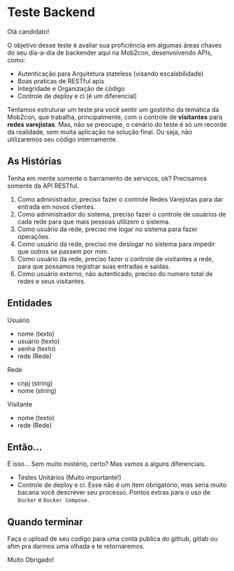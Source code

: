 # Teste Backend
Olá candidato!

O objetivo desse teste é avaliar sua proficiência em algumas áreas chaves do seu dia-a-dia de backender aqui na Mob2con, desenvolvendo APIs, como:
* Autenticação para Arquitetura stateless (visando escalabilidade)
* Boas praticas de RESTful apis
* Integridade e Organização de código
* Controle de deploy e ci (é um diferencial)

Tentamos estruturar um teste pra você sentir um gostinho da temática da Mob2con, que trabalha, principalmente, com o controle de **visitantes** para **redes varejistas**. Mas, não se preocupe, o cenário do teste é só um recorde da realidade, sem muita aplicação na solução final. Ou seja, não utilizaremos seu código internamente.

## As Histórias
Tenha em mente somente o barramento de serviços, ok? Precisamos somente da API RESTful.
1. Como administrador, preciso fazer o controle Redes Varejistas para dar entrada em novos clientes.
2. Como administrador do sistema, preciso fazer o controle de usuários de cada rede para que mais pessoas utilizem o sistema.
2. Como usuário da rede, preciso me logar no sistema para fazer operações.
3. Como usuário da rede, preciso me deslogar no sistema para impedir que outros se passem por mim.
4. Como usuário da rede, preciso fazer o controle de visitantes a rede, para que possamos registrar suas entradas e saídas.
5. Como usuário externo, não autenticado, preciso do numero total de redes e seus visitantes. 

## Entidades
Usuário
* nome (texto)
* usuário (texto)
* senha (texto)
* rede (Rede) 

Rede 
* cnpj (string)
* nome (string)

Visitante 
* nome (texto)
* rede (Rede)


## Então...

É isso... Sem muito mistério, certo? Mas vamos a alguns diferenciais.
* Testes Unitários (Muito importante!)
* Controle de deploy e ci. Esse não é um item obrigatório, mas seria muito bacana você descrever seu processo. Pontos extras para o uso de `Docker` e `Docker Compose`.

## Quando terminar
Faça o upload de seu codigo para uma conta publica do github, gitlab ou afim pra darmos uma olhada e te retornaremos.

Muito Obrigado!